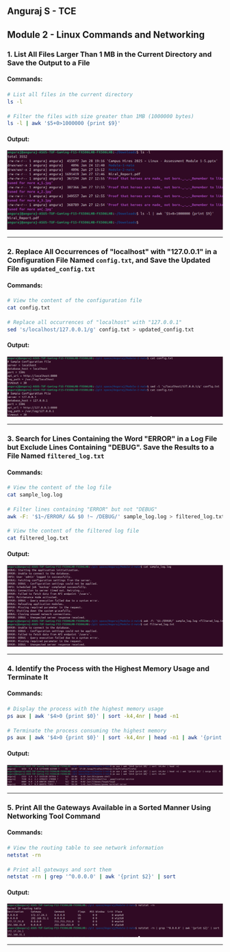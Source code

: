 ## Anguraj S - TCE

## Module 2 - Linux Commands and Networking

### 1. List All Files Larger Than 1 MB in the Current Directory and Save the Output to a File

#### Commands:
```bash
# List all files in the current directory
ls -l

# Filter the files with size greater than 1MB (1000000 bytes)
ls -l | awk '$5+0>1000000 {print $9}'
```

#### Output:
![Output Image](screenshots/question_1.png)

---

### 2. Replace All Occurrences of "localhost" with "127.0.0.1" in a Configuration File Named `config.txt`, and Save the Updated File as `updated_config.txt`

#### Commands:
```bash
# View the content of the configuration file
cat config.txt

# Replace all occurrences of "localhost" with "127.0.0.1"
sed 's/localhost/127.0.0.1/g' config.txt > updated_config.txt
```

#### Output:
![Output Image](screenshots/question_2.png)

---

### 3. Search for Lines Containing the Word "ERROR" in a Log File but Exclude Lines Containing "DEBUG". Save the Results to a File Named `filtered_log.txt`

#### Commands:
```bash
# View the content of the log file
cat sample_log.log

# Filter lines containing "ERROR" but not "DEBUG"
awk -F: '$1~/ERROR/ && $0 !~ /DEBUG/' sample_log.log > filtered_log.txt

# View the content of the filtered log file
cat filtered_log.txt
```

#### Output:
![Output Image](screenshots/question_3.png)

---

### 4. Identify the Process with the Highest Memory Usage and Terminate It

#### Commands:
```bash
# Display the process with the highest memory usage
ps aux | awk '$4>0 {print $0}' | sort -k4,4nr | head -n1

# Terminate the process consuming the highest memory
ps aux | awk '$4>0 {print $0}' | sort -k4,4nr | head -n1 | awk '{print $2}' | xargs kill -9
```

#### Output:
![Output Image](screenshots/question_4.png)

---

### 5. Print All the Gateways Available in a Sorted Manner Using Networking Tool Command

#### Commands:
```bash
# View the routing table to see network information
netstat -rn

# Print all gateways and sort them
netstat -rn | grep '^0.0.0.0' | awk '{print $2}' | sort
```

#### Output:
![Output Image](screenshots/question_5.png)

---

